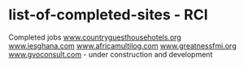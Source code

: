 # list-of-completed-sites - RCI
Completed jobs 
www.countryguesthousehotels.org  
www.iesghana.com
www.africamultilog.com
www.greatnessfmi.org
www.gvoconsult.com  - under construction and development

